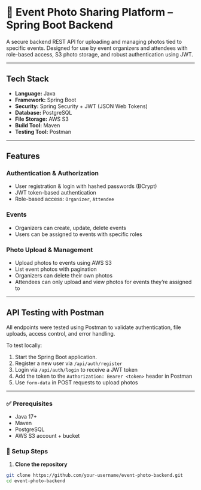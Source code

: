 # 📸 Event Photo Sharing Platform – Spring Boot Backend

A secure backend REST API for uploading and managing photos tied to specific events. Designed for use by event organizers and attendees with role-based access, S3 photo storage, and robust authentication using JWT.

---

## Tech Stack

- **Language:** Java
- **Framework:** Spring Boot
- **Security:** Spring Security + JWT (JSON Web Tokens)
- **Database:** PostgreSQL
- **File Storage:** AWS S3
- **Build Tool:** Maven
- **Testing Tool:** Postman

---

## Features

### Authentication & Authorization

- User registration & login with hashed passwords (BCrypt)
- JWT token-based authentication
- Role-based access: `Organizer`, `Attendee`

### Events

- Organizers can create, update, delete events
- Users can be assigned to events with specific roles

### Photo Upload & Management

- Upload photos to events using AWS S3
- List event photos with pagination
- Organizers can delete their own photos
- Attendees can only upload and view photos for events they’re assigned to

---

## API Testing with Postman

All endpoints were tested using Postman to validate authentication, file uploads, access control, and error handling.

To test locally:

1. Start the Spring Boot application.
2. Register a new user via `/api/auth/register`
3. Login via `/api/auth/login` to receive a JWT token
4. Add the token to the `Authorization: Bearer <token>` header in Postman
5. Use `form-data` in POST requests to upload photos

---

### ✅ Prerequisites

- Java 17+
- Maven
- PostgreSQL
- AWS S3 account + bucket

### 🚀 Setup Steps

1. **Clone the repository**

```bash
git clone https://github.com/your-username/event-photo-backend.git
cd event-photo-backend
```
